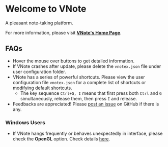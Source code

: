 # Welcome to VNote
A pleasant note-taking platform.

For more information, please visit [**VNote's Home Page**](https://vnotex.github.io/vnote).

## FAQs
* Hover the mouse over buttons to get detailed information.
* If VNote crashes after update, please delete the `vnotex.json` file under user configuration folder.
* VNote has a series of powerful shortcuts. Please view the user configuration file `vnotex.json` for a complete list of shortcuts or modifying default shortcuts.
    * The key sequence `Ctrl+G, I` means that first press both `Ctrl` and `G` simultaneously, release them, then press `I` and release.
* Feedbacks are appreciated! Please [post an issue](https://github.com/vnotex/vnote/issues) on GitHub if there is any.

### Windows Users
* If VNote hangs frequently or behaves unexpectedly in interface, please check the **OpenGL** option. Check details [here](https://github.com/vnotex/vnote/issues/853).

